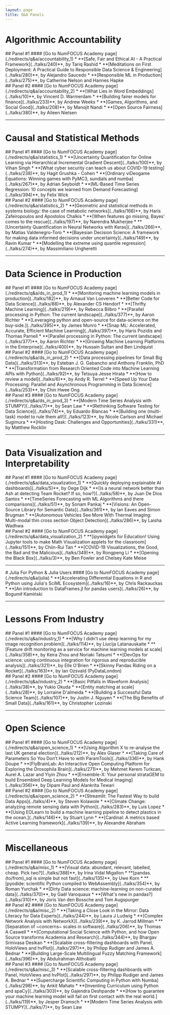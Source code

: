 ```yaml
---
layout: page
title: Q&A Panels
---
```


<style>
.panel-anchor {
    position: relative;
    top: -50px;
}
</style>
# Algorithmic Accountability
<div class="panel-anchor" id="acc-1"></div>
## Panel #1
#### [Go to NumFOCUS Academy page](./redirects/q&a/accountability_1)
* **[Safe, Fair and Ethical AI - A Practical Framework](../talks/240)**, by Tariq Rashid
* **[Meditations on First Deployment: A Practical Guide to Responsible Data Science & Engineering](../talks/280)**, by Alejandro Saucedo
* **[Responsible ML in Production](../talks/275)**, by Catherine Nelson and Hannes Hapke

<div class="panel-anchor" id="acc-2"></div>
## Panel #2
#### [Go to NumFOCUS Academy page](./redirects/q&a/accountability_2)
* **[What Lies in Word Embeddings](../talks/10)**, by Vincent D. Warmerdam
* **[Building fairer models for finance](../talks/233)**, by Andrew Weeks
* **[Games, Algorithms, and Social Good](../talks/208)**, by Manojit Nandi
* **[Open Source Fairness](../talks/380)**, by Aileen Nielsen

---

# Causal and Statistical Methods
<div class="panel-anchor" id="stats-1"></div>
## Panel #1
#### [Go to NumFOCUS Academy page](./redirects/q&a/statistics_1)
* **[Uncertainty Quantification for Online Learning via Hierarchical Incremental Gradient Descent](../talks/100)**, by Vihan Singh
* **[What cyber security can teach us about COVID-19 testing](../talks/238)**, by Hagit Grushka - Cohen
* **[Ordinary viDeogame Equations: Winning games with PyMC3, sundials and numba](../talks/267)**, by Adrian Seyboldt
* **[ML-Based Time Series Regression: 10 concepts we learned from Demand Forecasting](../talks/394)**, by Felix Wick

<div class="panel-anchor" id="stats-2"></div>
## Panel #2
#### [Go to NumFOCUS Academy page](./redirects/q&a/statistics_2)
* **[Geometric and statistical methods in systems biology: the case of metabolic networks](../talks/166)**, by Haris Zafeiropoulos and Apostolos Chalkis
* **[When features go missing, Bayes’ comes to the rescue](../talks/197)**, by Narendra Mukherjee
* **[Uncertainty Quantification in Neural Networks with Keras](../talks/266)**, by Matias Valdenegro-Toro
* **[Bayesian Decision Science: A framework for making data informed decisions under uncertainty](../talks/149)**, by Ravin Kumar
* **[Modelling the extreme using quantile regression](../talks/274)**, by Massimiliano Ungheretti

---

# Data Science in Production
<div class="panel-anchor" id="prod-1"></div>
## Panel #1
#### [Go to NumFOCUS Academy page](./redirects/q&a/ds_in_prod_1)
* **[Monitoring machine learning models in production](../talks/182)**, by Arnaud Van Looveren
* **[Better Code for Data Science](../talks/88)**, by Alexander CS Hendorf
* **[Thrifty Machine Learning](../talks/219)**, by Rebecca Bilbro
* **[Parallel processing in Python: The current landscape](../talks/377)**, by Aaron Richter
* **[Leveraging python and open-source for data-science on the buy-side.](../talks/395)**, by James Munro
* **[Snap ML: Accelerated, Accurate, Efficient Machine Learning](../talks/397)**, by Haris Pozidis and Thomas Parnell
* **[Parallel processing in Python: The current landscape](../talks/377)**, by Aaron Richter
* **[Growing Machine Learning Platforms in the Enterprise](../talks/400)**, by Hussain Sultan and Ben Lindquist

<div class="panel-anchor" id="prod-2"></div>
## Panel #2
#### [Go to NumFOCUS Academy page](./redirects/q&a/ds_in_prod_2)
* **[Data processing pipelines for Small Big Data](../talks/313)**, by Esteban J. G. Gabancho and Anthony Franklin, PhD
* **[Transformation from Research Oriented Code into Machine Learning APIs with Python](../talks/92)**, by Tetsuya Jesse Hirata
* **[How to review a model](../talks/6)**, by Andy R. Terrel
* **[Speed Up Your Data Processing: Parallel and Asynchronous Programming in Data Science](../talks/253)**, by Chin Hwee Ong

<div class="panel-anchor" id="prod-3"></div>
## Panel #3
#### [Go to NumFOCUS Academy page](./redirects/q&a/ds_in_prod_3)
* **[Modern Time Series Analysis with STUMPY](../talks/7)**, by Sean Law
* **[Rethinking Software Testing for Data Science](../talks/74)**, by Eduardo Blancas
* **[Building one (multi-task) model to rule them all!](../talks/123)**, by Nicole Carlson and Michael Sugimura
* **[Hosting Dask: Challenges and Opportunities](../talks/331)**, by Matthew Rocklin

---

# Data Visualization and Interpretability
<div class="panel-anchor" id="viz-1"></div>
## Panel #1
#### [Go to NumFOCUS Academy page](./redirects/q&a/data_visualization_1)
* **[Quickly deploying explainable AI dashboards](../talks/5)**, by Oege Dijk
* **[Is a neural network better than Ash at detecting Team Rocket? If so, how?](../talks/58)**, by Juan De Dios Santos
* **[TimeSeries Forecasting with ML Algorithms and there comparisons](../talks/51)**, by Sonam Pankaj
* **[Visions: An Open-Source Library for Semantic Data](../talks/361)**, by Ian Eaves and Simon Brugman
* **[Autonomous Vehicles See More With Thermal Imaging: Multi-modal thin cross section Object Detection](../talks/286)**, by Laisha Wadhwa

<div class="panel-anchor" id="viz-2"></div>
## Panel #2
#### [Go to NumFOCUS Academy page](./redirects/q&a/data_visualization_2)
* **[ipywidgets for Education! Using Jupyter tools to make Math Visualization applets for the classroom](../talks/151)**, by Chiin-Rui Tan
* **[COVID-19 Visualizations, the Good, the Bad and the Malicious](../talks/349)**, by Rongpeng Li
* **[Opening the Black Box](../talks/3)**, by Ben Fowler and Chelsey Kate Meise

---

<div class="panel-anchor" id="julia-1"></div>
# Julia For Python & Julia Users
#### [Go to NumFOCUS Academy page](./redirects/q&a/julia)
* **[Accelerating Differential Equations in R and Python using Julia's SciML Ecosystem](../talks/16)**, by Chris Rackauckas
* **[An introduction to DataFrames.jl for pandas users](../talks/26)**, by Bogumił Kamiński

---

# Lessons From Industry
<div class="panel-anchor" id="industry-1"></div>
## Panel #1
#### [Go to NumFOCUS Academy page](./redirects/q&a/industry_1)
* **[Why I didn’t use deep learning for my image recognition problem](../talks/114)**, by Liucija Latanauskaite
* **[Feature drift monitoring as a service for machine learning models at scale](../talks/358)**, by Keira Zhou and Noriaki Tatsumi
* **[DevOps for science: using continuous integration for rigorous and reproducible analysis](../talks/321)**, by Elle O'Brien
* **[Skinny Pandas Riding on a Rocket](../talks/163)**, by Ian Ozsvald (PyDataLondon)

<div class="panel-anchor" id="industry-2"></div>
## Panel #2
#### [Go to NumFOCUS Academy page](./redirects/q&a/industry_2)
* **[Basic Pitfalls in Waveform Analysis](../talks/38)**, by Yukio Okuda
* **[Entity matching at scale](../talks/28)**, by Lorraine D'almeida
* **[Building a Successful Data Science Team](../talks/107)**, by Justin J. Nguyen
* **[The Big Benefits of Small Data](../talks/161)**, by Christopher Lozinski

---

# Open Science
<div class="panel-anchor" id="opensci-1"></div>
## Panel #1
#### [Go to NumFOCUS Academy page](./redirects/q&a/open_science_1)
* **[Using Algorithm X to re-analyse the last UK general election](../talks/212)**, by Alex Glaser
* **[Taking Care of Parameters So You Don’t Have to with ParamTools](../talks/336)**, by Hank Doupe
* **[FlyBrainLab: An Interactive Open Computing Platform for Exploring the Drosophila Brain](../talks/271)**, by Mehmet Kerem Turkcan, Aurel A. Lazar and Yiyin Zhou
* **[Ensemble-X: Your personal strataGEM to build Ensembled Deep Learning Models for Medical Imaging](../talks/356)**, by Dipam Paul and Alankrita Tewari

<div class="panel-anchor" id="opensci-2"></div>
## Panel #2
#### [Go to NumFOCUS Academy page](./redirects/q&a/open_science_2)
* **[Streamlit: The Fastest Way to build Data Apps](../talks/4)**, by Steven Kolawole
* **[Climate Change: analyzing remote sensing data with Python](../talks/283)**, by Luis Lopez
* **[Using EOLearn to build a machine learning pipeline to detect plastics in the ocean.](../talks/146)**, by Stuart Lynn
* **[Cardinal: A metrics based Active Learning framework](../talks/139)**, by Alexandre Abraham

---

# Miscellaneous
<div class="panel-anchor" id="misc-1"></div>
## Panel #1
#### [Go to NumFOCUS Academy page](./redirects/q&a/misc_1)
* **[Visual data: abundant, relevant, labelled, cheap. Pick two?](../talks/388)**, by Irina Vidal Migallon
* **[pandas.(to/from)_sql is simple but not fast](../talks/135)**, by Uwe Korn
* **[pyodide: scientific Python compiled to WebAssembly](../talks/354)**, by Roman Yurchak
* **[Dirty Data science: machine-learning on non-curated data](../talks/370)**, by Gaël Varoquaux
* **[What's new in pandas?](../talks/310)**, by Joris Van den Bossche and Tom Augspurger

<div class="panel-anchor" id="misc-2"></div>
## Panel #2
#### [Go to NumFOCUS Academy page](./redirects/q&a/misc_2)
* **[Taking a Close Look in the Mirror: Data Literacy for Data Experts](../talks/244)**, by Laura J Ludwig
* **[Complex Network Analysis with NetworkX](../talks/239)**, by K. Jarrod Millman
* **[Separation of ~concerns~ scales in software](../talks/206)**, by Thomas A Caswell
* **[Computational Social Science with Python, and how Open Source transforms Academia and Research](../talks/344)**, by Bhargav Srinivasa Desikan
* **[Scalable cross-filtering dashboards with Panel, HoloViews and hvPlot](../talks/297)**, by Philipp Rudiger and James A. Bednar
* **[Building Large-Scale Multilingual Fuzzy Matching Framework](../talks/396)**, by Abdulrahman Althobaiti

<div class="panel-anchor" id="misc-3"></div>
## Panel #3
#### [Go to NumFOCUS Academy page](./redirects/q&a/misc_3)
* **[Scalable cross-filtering dashboards with Panel, HoloViews and hvPlot](../talks/297)**, by Philipp Rudiger and James A. Bednar
* **[Supercharge Scientific Computing in Python with Numba](../talks/298)**, by Ankit Mahato
* **[Inventing Curriculum using Python and spaCy](../talks/303)**, by Gajendra Deshpande
* **[How to guarantee your machine learning model will fail on first contact with the real world.](../talks/119)**, by Jesper Dramsch
* **[Modern Time Series Analysis with STUMPY](../talks/7)**, by Sean Law

